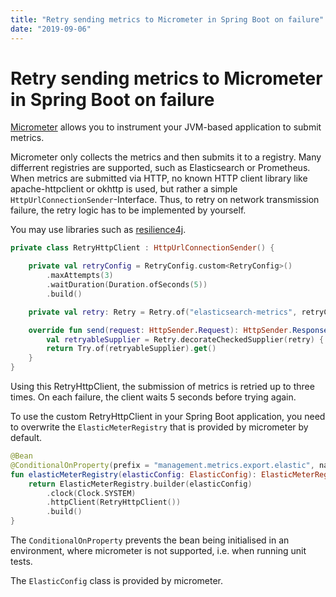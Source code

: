 ```yaml
---
title: "Retry sending metrics to Micrometer in Spring Boot on failure"
date: "2019-09-06"
---
```


# Retry sending metrics to Micrometer in Spring Boot on failure

[Micrometer](https://micrometer.io/) allows you to instrument your JVM-based application to submit metrics.

Micrometer only collects the metrics and then submits it to a registry. Many differrent registries are supported, such as Elasticsearch or Prometheus.
When metrics are submitted via HTTP, no known HTTP client library like apache-httpclient or okhttp is used, but rather a simple `HttpUrlConnectionSender`-Interface.
Thus, to retry on network transmission failure, the retry logic has to be implemented by yourself.

You may use libraries such as [resilience4j](https://github.com/resilience4j/resilience4j).

```kotlin
private class RetryHttpClient : HttpUrlConnectionSender() {

    private val retryConfig = RetryConfig.custom<RetryConfig>() 
        .maxAttempts(3)
        .waitDuration(Duration.ofSeconds(5))
        .build()

    private val retry: Retry = Retry.of("elasticsearch-metrics", retryConfig)

    override fun send(request: HttpSender.Request): HttpSender.Response {
        val retryableSupplier = Retry.decorateCheckedSupplier(retry) { super.send(request) }
        return Try.of(retryableSupplier).get()
    }
}
```

Using this RetryHttpClient, the submission of metrics is retried up to three times. On each failure, the client waits 5 seconds before trying again.

To use the custom RetryHttpClient in your Spring Boot application, you need to overwrite the `ElasticMeterRegistry` that is provided by micrometer by default.

```kotlin
@Bean
@ConditionalOnProperty(prefix = "management.metrics.export.elastic", name = ["enabled"], havingValue = "true", matchIfMissing = true) 
fun elasticMeterRegistry(elasticConfig: ElasticConfig): ElasticMeterRegistry { 
    return ElasticMeterRegistry.builder(elasticConfig)
        .clock(Clock.SYSTEM)
        .httpClient(RetryHttpClient())
        .build()
}
```

The `ConditionalOnProperty` prevents the bean being initialised in an environment, where micrometer is not supported, i.e. when running unit tests.

The `ElasticConfig` class is provided by micrometer.